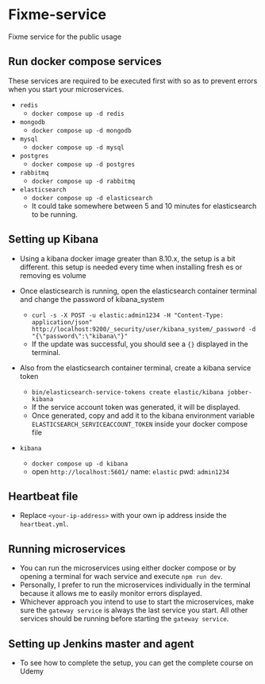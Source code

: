 # Fixme-service
Fixme service for the public usage

## Run docker compose services
These services are required to be executed first with so as to prevent errors when you start your microservices.
* `redis`
  * `docker compose up -d redis`
* `mongodb`
  * `docker compose up -d mongodb`
* `mysql`
  * `docker compose up -d mysql`
* `postgres`
  * `docker compose up -d postgres`
* `rabbitmq`
  * `docker compose up -d rabbitmq`
* `elasticsearch`
  * `docker compose up -d elasticsearch`
  * It could take somewhere between 5 and 10 minutes for elasticsearch to be running.

## Setting up Kibana
* Using a kibana docker image greater than 8.10.x, the setup is a bit different.
this setup is needed every time when installing fresh es or removing es volume
* Once elasticsearch is running, open the elasticsearch container terminal and change the password of kibana_system
  * `curl -s -X POST -u elastic:admin1234 -H "Content-Type: application/json" http://localhost:9200/_security/user/kibana_system/_password -d "{\"password\":\"kibana\"}"`
  * If the update was successful, you should see a `{}` displayed in the terminal.
* Also from the elasticsearch container terminal, create a kibana service token
  * `bin/elasticsearch-service-tokens create elastic/kibana jobber-kibana`
  * If the service account token was generated, it will be displayed.
  * Once generated, copy and add it to the kibana environment variable `ELASTICSEARCH_SERVICEACCOUNT_TOKEN` inside your docker compose file


* `kibana`
  * `docker compose up -d kibana`
  * open `http://localhost:5601/` name: `elastic` pwd: `admin1234`


## Heartbeat file
* Replace `<your-ip-address>` with your own ip address inside the `heartbeat.yml`.

## Running microservices
* You can run the microservices using either docker compose or by opening a terminal for wach service and execute `npm run dev`.
* Personally, I prefer to run the microservices individually in the terminal because it allows me to easily monitor errors displayed.
* Whichever approach you intend to use to start the microservices, make sure the `gateway service` is always the last service you start. All other services should be running before starting the `gateway service`.

## Setting up Jenkins master and agent
* To see how to complete the setup, you can get the complete course on Udemy


